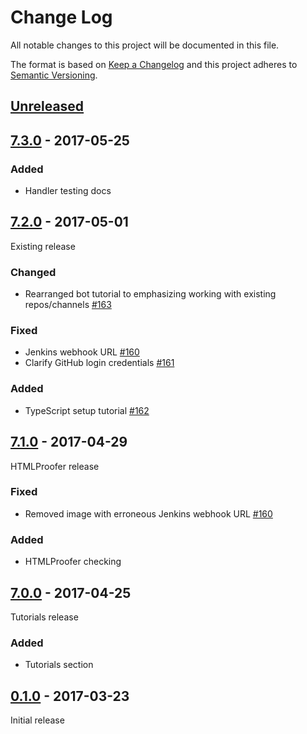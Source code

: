 # Change Log

All notable changes to this project will be documented in this file.

The format is based on [Keep a Changelog](http://keepachangelog.com/)
and this project adheres to [Semantic Versioning](http://semver.org/).

## [Unreleased]

[Unreleased]: https://github.com/atomist/end-user-documentation/compare/7.3.0...HEAD

## [7.3.0] - 2017-05-25

[7.3.0]: https://github.com/atomist/end-user-documentation/compare/7.2.0...7.3.0

### Added

-   Handler testing docs

## [7.2.0] - 2017-05-01

[7.2.0]: https://github.com/atomist/end-user-documentation/compare/7.1.0...7.2.0

Existing release

### Changed

-   Rearranged bot tutorial to emphasizing working with existing
    repos/channels [#163][163]

### Fixed

-   Jenkins webhook URL [#160][160]
-   Clarify GitHub login credentials [#161][161]

### Added

-   TypeScript setup tutorial [#162][162]

[163]: https://github.com/atomist/end-user-documentation/issues/163
[161]: https://github.com/atomist/end-user-documentation/issues/161
[162]: https://github.com/atomist/end-user-documentation/issues/162

## [7.1.0] - 2017-04-29

[7.1.0]: https://github.com/atomist/end-user-documentation/compare/7.0.0...7.1.0

HTMLProofer release

### Fixed

-   Removed image with erroneous Jenkins webhook URL [#160][160]

### Added

-   HTMLProofer checking

[160]: https://github.com/atomist/end-user-documentation/issues/160

## [7.0.0] - 2017-04-25

[7.0.0]: https://github.com/atomist/end-user-documentation/compare/6.3.1...7.0.0

Tutorials release

### Added

-   Tutorials section

## [0.1.0] - 2017-03-23

[0.1.0]: https://github.com/atomist/end-user-documentation/tree/0.1.0

Initial release
